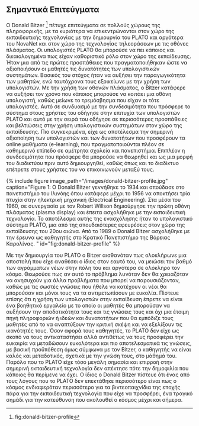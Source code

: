 ## Σημαντικά Επιτεύγματα
Ο Donald Bitzer [^1] πέτυχε επιτεύγματα σε πολλούς χώρους της πληροφορικής, με τα κυριότερα να επικεντρώνονται στον χώρο της εκπαιδευτικής τεχνολογίας με την δημιουργία του PLATO και αργότερα του NovaNet και στον χώρο της τεχνολογίας τηλεοράσεων με τις οθόνες πλάσματος. Οι υπολογιστές PLATO θα μπορούσε να πει κάποιος και δικαιολογημένα πως είχαν καθοριστικό ρόλο στον χώρο της εκπαίδευσης. Ήταν μια από τις πρώτες προσπάθειες που πραγματοποιήθηκαν ώστε να αξιοποιήσουν οι μαθητές τις δυνατότητες των υπολογιστικών συστημάτων. Βασικός του στόχος ήταν να αυξήσει την παραγωγικότητα των μαθητών, ενώ ταυτόχρονα τους εξοικείωνε  με την χρήση των υπολογιστών. Με την χρήση των οθονών πλάσματος, ο Bitzer κατάφερε να αυξήσει τον χρόνο που κάποιος μπορούσε να κοιτάει μια οθόνη υπολογιστή, καθώς μείωνε το τρεμόσβησμα που είχαν οι τότε υπολογιστές. Αυτό σε συνδυασμό με την συνδεσιμότητα που πρόσφερε το σύστημα στους χρήστες του οδήγησε στην επιτυχία των υπολογιστών PLATO και αυτό με την σειρά του οδήγησε σε περισσότερες προσπάθειες και βελτιώσεις στην χρήση υπολογιστικών συστημάτων στον χώρο της εκπαίδευσης. Πιο συγκεκριμένα, είχε ως αποτέλεσμα την σημερινή αξιοποίηση των υπολογιστών και  των δυνατοτήτων που προσφέρουν τα online μαθήματα (e-learning), που πραγματοποιούνται πλέον σε καθημερινό επίπεδο σε αμέτρητα σχολεία και πανεπιστήμια. Επιπλέον η συνδεσιμότητα που πρόσφερε θα μπορούσε να θεωρηθεί και ως μια μορφή του διαδικτύου πριν αυτό δημιουργηθεί, καθώς όπως και το διαδίκτυο επέτρεπε στους χρήστες του να επικοινωνούν μεταξύ τους. 

{% include figure image_path="/images/donald-bitzer-profile.jpg" caption="Figure 1: Ο Donald Bitzer γεννήθηκε το 1934 και σπούδασε στο πανεπιστήμιο του Ιλινόης όπου κατάφερε μέχρι το 1956 να αποκτήσει τρία πτυχία στην ηλεκτρική μηχανική (Electrical Εngineering). Στα μέσα του 1960, σε συνεργασία με τον Robert Willson δημιούργησε την πρώτη οθόνη πλάσματος (plasma display) και έπειτα ασχολήθηκε με την εκπαιδευτική τεχνολογία. Το αποτέλεσμα αυτής της ενασχόλησης ήταν το υπολογιστικό σύστημα PLATO, μια από της σπουδαιότερες εφευρέσεις στον χώρο της εκπαίδευσης του 20ου αιώνα. Από το 1989 ο Donald Bitzer ασχολήθηκε με την έρευνα ως καθηγητής στο Κρατικό Πανεπιστήμιο της Βόρειας Καρολίνας. " id="fig:donald-bitzer-profile" %}

Με την δημιουργία του PLATO ο Bitzer αισθανόταν πως ολοκλήρωνε μια αποστολή που είχε αναθέσει ο ίδιος στον εαυτό του, να μειώσει τον βαθμό των αγράμματων νέων στην πόλη του και αργότερα σε ολόκληρο τον κόσμο. Θεωρούσε πως αν αυτό το πρόβλημα λυνόταν δεν θα χρειαζόταν να ανησυχούν για άλλα προβλήματα που μπορεί να παρουσιάζονταν, καθώς με τις σωστές γνώσεις που ήθελε να κατέχουν οι νέοι θα μπορούσαν και μόνοι τους να τα αντιμετωπίσουν με ευκολία. Πίστευε επίσης ότι η χρήση των υπολογιστών στην εκπαίδευση έπρεπε να είναι ένα βοηθητικό εργαλείο με το οποίο οι μαθητές θα μπορούσαν να αυξήσουν την αποδοτικότητα τους και τις γνώσεις τους και όχι μια έτοιμη πηγή πληροφοριών ή ιδεών και δυνατοτήτων που θα εμπόδιζε τους μαθητές από το να αναπτύξουν την κριτική σκέψη και να εξελίξουν τις ικανότητές τους. Όσον αφορά τους καθηγητές, το PLATO δεν είχε ως σκοπό να τους αντικαταστήσει αλλά αντιθέτως να τους προσφέρει την ευκαιρία να μεταδώσουν ευκολότερα και πιο αποτελεσματικά τις γνώσεις, με βασική προϋπόθεση όμως σύμφωνα με τον  Bitzer, ο καθηγητής να είναι καλός και μεταδοτικός, σχετικά με την γνώση τους, στο μάθημά του. Παρόλο που το PLATO είχε τόσο μεγάλη σημασία και επιρροή στην σημερινή εκπαιδευτική τεχνολογία δεν απέκτησε πότε την δημοφιλία που κάποιος θα περίμενε να έχει. Ο ίδιος ο Donald Bitzer πίστευε ότι ένας από τους λόγους που το PLATO δεν επεκτάθηκε περισσότερο είναι πως ο κόσμος ενδιαφερόταν περισσότερο για τα βιντεοπαιχνίδια της εποχής πάρα για την εκπαιδευτική τεχνολογία που είχε να προσφέρει, ένα τραγικό σημάδι για την κατεύθυνση που ακολουθεί ο κόσμος μέχρι και σήμερα.

[^1]: fig:donald-bitzer-profile

